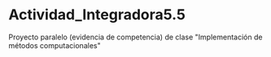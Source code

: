 # Actividad_Integradora5.5
Proyecto paralelo (evidencia de competencia) de clase "Implementación de métodos computacionales"
